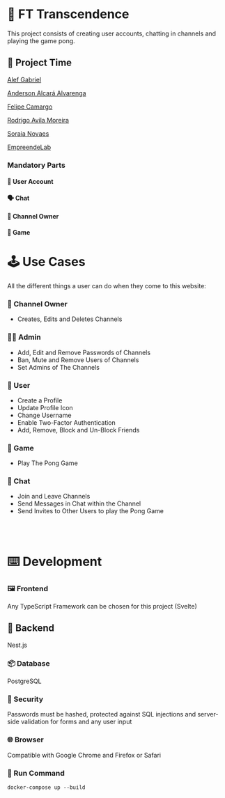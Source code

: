 # :ping_pong: FT Transcendence
This project consists of creating user accounts, chatting in channels and playing the game pong.

## :busts_in_silhouette: Project Time
[Alef Gabriel](https://github.com/Alef-gabriel)

[Anderson Alcará Alvarenga](https://github.com/aalcara)

[Felipe Camargo](https://github.com/unilui)

[Rodrigo Avila Moreira](https://github.com/r-moreira)

[Soraia Novaes](https://github.com/snvas)

[EmpreendeLab](https://empreendelab.com.br)

### Mandatory Parts
#### :adult: User Account

#### :speaking_head: Chat

#### :raising_hand: Channel Owner

#### :ping_pong: Game

# :joystick: Use Cases

All the different things a user can do when they come to this website:

### :house_with_garden: Channel Owner
- Creates, Edits and Deletes Channels

### :technologist: Admin
- Add, Edit and Remove Passwords of Channels
- Ban, Mute and Remove Users of Channels
- Set Admins of The Channels

### :elf: User
- Create a Profile
- Update Profile Icon
- Change Username
- Enable Two-Factor Authentication
- Add, Remove, Block and Un-Block Friends

### :ping_pong: Game
- Play The Pong Game

### :speech_balloon: Chat
- Join and Leave Channels
- Send Messages in Chat within the Channel
- Send Invites to Other Users to play the Pong Game

<br>
<br>

# :keyboard: Development

### :framed_picture: Frontend 
Any TypeScript Framework can be chosen for this project (Svelte)

## :door: Backend 
Nest.js

### :package: Database 
PostgreSQL

### :guard: Security 
Passwords must be hashed, protected against SQL injections and server-side validation for forms and any user input

### :globe_with_meridians: Browser 
Compatible with Google Chrome and Firefox or Safari

### :runner: Run Command 
```
docker-compose up --build
```